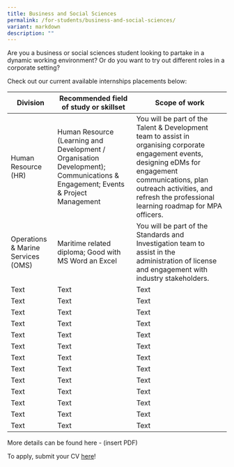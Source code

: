```yaml
---
title: Business and Social Sciences
permalink: /for-students/business-and-social-sciences/
variant: markdown
description: ""
---
```

Are you a business or social sciences student looking to partake in a dynamic working environment? Or do you want to try out different roles in a corporate setting?

Check out our current available internships placements below:

| Division | Recommended field of study or skillset | Scope of work |
| -------- | -------- | -------- |
| Human Resource (HR) | Human Resource (Learning and Development / Organisation Development); Communications & Engagement; Events & Project Management | You will be part of the Talent & Development team to assist in organising corporate engagement events, designing eDMs for engagement communications, plan outreach activities, and refresh the professional learning roadmap for MPA officers. |
| Operations & Marine Services (OMS) | Maritime related diploma; Good with MS Word an Excel | You will be part of the Standards and Investigation team to assist in the administration of license and engagement with industry stakeholders. |
| Text | Text | Text |
| Text | Text | Text |
| Text | Text | Text |
| Text | Text | Text |
| Text | Text | Text |
| Text | Text | Text |
| Text | Text | Text |
| Text | Text | Text |
| Text | Text | Text |
| Text | Text | Text |
| Text | Text | Text |
| Text | Text | Text |
| Text | Text | Text |


More details can be found here - (insert PDF)

To apply, submit your CV [here](forms.sg)!